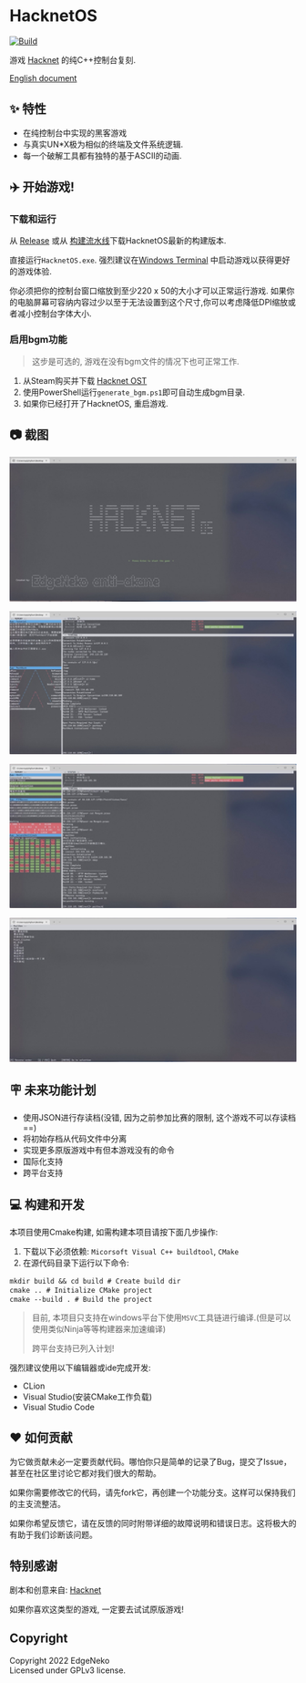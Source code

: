 # HacknetOS

[![Build](https://github.com/hv0905/HacknetOS/actions/workflows/Build.yml/badge.svg)](https://github.com/hv0905/HacknetOS/actions/workflows/Build.yml)

游戏 [Hacknet](https://hacknet-os.com) 的纯C++控制台复刻.

[English document](readme.md)

## ✨ 特性

- 在纯控制台中实现的黑客游戏
- 与真实UN*X极为相似的终端及文件系统逻辑.
- 每一个破解工具都有独特的基于ASCII的动画.

## ✈️ 开始游戏!

### 下载和运行

从 [Release](https://github.com/hv0905/HacknetOS/releases)
或从 [构建流水线](https://github.com/hv0905/HacknetOS/actions/workflows/Build.yml)下载HacknetOS最新的构建版本.

直接运行`HacknetOS.exe`.
强烈建议在[Windows Terminal](https://apps.microsoft.com/store/detail/windows-terminal/9N0DX20HK701?hl=en-us&gl=US)
中启动游戏以获得更好的游戏体验.

你必须把你的控制台窗口缩放到至少220 x 50的大小才可以正常运行游戏. 如果你的电脑屏幕可容纳内容过少以至于无法设置到这个尺寸,你可以考虑降低DPI缩放或者减小控制台字体大小.

### 启用bgm功能

> 这步是可选的, 游戏在没有bgm文件的情况下也可正常工作.
1. 从Steam购买并下载 [Hacknet OST](https://store.steampowered.com/app/408710/Hacknet_Official_Soundtrack/)
2. 使用PowerShell运行`generate_bgm.ps1`即可自动生成bgm目录.
3. 如果你已经打开了HacknetOS, 重启游戏.

## 📷 截图

![title](web/screenshots/title.jpg)

![tutorial](web/screenshots/tutorial.jpg)

![crack](web/screenshots/crack.jpg)

![mailbox](web/screenshots/mailbox.jpg)

## 🪧 未来功能计划

- 使用JSON进行存读档(没错, 因为之前参加比赛的限制, 这个游戏不可以存读档==)
- 将初始存档从代码文件中分离
- 实现更多原版游戏中有但本游戏没有的命令
- 国际化支持
- 跨平台支持

## 💻 构建和开发

本项目使用Cmake构建, 如需构建本项目请按下面几步操作:

1. 下载以下必须依赖: `Micorsoft Visual C++ buildtool`, `CMake`
2. 在源代码目录下运行以下命令:

```shell
mkdir build && cd build # Create build dir
cmake .. # Initialize CMake project
cmake --build . # Build the project
```

> 目前, 本项目只支持在windows平台下使用`MSVC`工具链进行编译.(但是可以使用类似Ninja等等构建器来加速编译)
>
> 跨平台支持已列入计划!
>
强烈建议使用以下编辑器或ide完成开发:

- CLion
- Visual Studio(安装CMake工作负载)
- Visual Studio Code

## ❤ 如何贡献

为它做贡献未必一定要贡献代码。哪怕你只是简单的记录了Bug，提交了Issue，甚至在社区里讨论它都对我们很大的帮助。

如果你需要修改它的代码，请先fork它，再创建一个功能分支。这样可以保持我们的主支流整洁。

如果你希望反馈它，请在反馈的同时附带详细的故障说明和错误日志。这将极大的有助于我们诊断该问题。

## 特别感谢

剧本和创意来自: [Hacknet](https://hacknet-os.com)

如果你喜欢这类型的游戏, 一定要去试试原版游戏!

## Copyright

Copyright 2022 EdgeNeko  
Licensed under GPLv3 license.